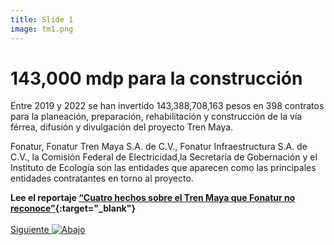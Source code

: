 ```yaml
---
title: Slide 1
image: tm1.png
---
```


# 143,000 mdp para la construcción

Entre 2019 y 2022 se han invertido 143,388,708,163 pesos en 398 contratos para la planeación, preparación, rehabilitación y construcción de la vía férrea, difusión y divulgación del proyecto Tren Maya. 

Fonatur, Fonatur Tren Maya S.A. de C.V., Fonatur Infraestructura S.A. de C.V., la Comisión Federal de Electricidad,la Secretaría de Gobernación y el Instituto de Ecología son las entidades que aparecen como las principales entidades contratantes en torno al proyecto.

**Lee el reportaje [“Cuatro hechos sobre el Tren Maya que Fonatur no reconoce”](https://poderlatam.org/2020/12/cuatro-hechos-sobre-el-tren-maya-que-fonatur-o-reconoce/){:target="_blank"}**
<br>
<br>
<a class="moveSectionDown" href="#">Siguiente <img class="down-arrow" src="{{ site.baseurl }}/assets/img/arrow-down-solid.svg" alt="Abajo"></a>

